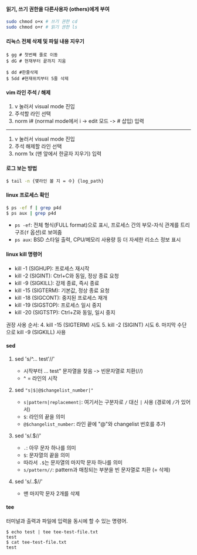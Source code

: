 

#### 읽기, 쓰기 권한을 다른사용자 (others)에게 부여

```bash
sudo chmod o+x # 쓰기 권한 cd 
sudo chmod o+r # 읽기 권한 ls
```


#### 리눅스 전체 삭제 및 파일 내용 지우기

```vi
$ gg # 첫번째 줄로 이동
$ dG # 현재부터 끝까지 지움
```

```vi
$ dd #한줄삭제
$ 5dd #현재위치부터 5줄 삭제
```


#### vim 라인 주석 / 해제

1. v 눌러서 visual mode 진입
2. 주석할 라인 선택
3. norm i# (normal mode에서 i -> edit 모드 -> # 삽입) 입력 
---
1. v 눌러서 visual mode 진입
2. 주석 해제할 라인 선택
3. norm 1x (맨 앞에서 한글자 지우기) 입력

#### 로그 보는 방법

```bash
$ tail -n {몇라인 볼 지 = 수} {log_path}
```

#### linux 프로세스 확인

```bash
$ ps -ef f | grep p4d
$ ps aux | grep p4d
```

- `ps -ef`: 전체 형식(FULL format)으로 표시, 프로세스 간의 부모-자식 관계를 트리 구조(`f` 옵션)로 보여줌
- `ps aux`: BSD 스타일 출력, CPU/메모리 사용량 등 더 자세한 리소스 정보 표시


#### linux kill 명령어

* kill -1 (SIGHUP): 프로세스 재시작
* kill -2 (SIGINT): Ctrl+C와 동일, 정상 종료 요청
* kill -9 (SIGKILL): 강제 종료, 즉시 종료
* kill -15 (SIGTERM): 기본값, 정상 종료 요청
* kill -18 (SIGCONT): 중지된 프로세스 재개
* kill -19 (SIGSTOP): 프로세스 일시 중지
* kill -20 (SIGTSTP): Ctrl+Z와 동일, 일시 중지

권장 사용 순서:
4. kill -15 (SIGTERM) 시도
5. kill -2 (SIGINT) 시도
6. 마지막 수단으로 kill -9 (SIGKILL) 사용


#### sed

1. sed 's/^... test'//' 
	* 시작부터 ... test" 문자열을 찾음 -> 빈문자열로 치환(//)
	* ^ = 라인의 시작
	  
2. sed `"s|$|@$changelist_number|"`
	- `s|pattern|replacement|`: 여기서는 구분자로 `/` 대신 `|` 사용 (경로에 `/`가 있어서)
	- `$`: 라인의 끝을 의미
	- `@$changelist_number`: 라인 끝에 "@"와 changelist 번호를 추가


3. sed 's/.$//'
	- `.`: 아무 문자 하나를 의미
	- `$`: 문자열의 끝을 의미
	- 따라서 `.$`는 문자열의 마지막 문자 하나를 의미
	- `s/pattern//`: pattern과 매칭되는 부분을 빈 문자열로 치환 (= 삭제)

4. sed 's/..$//'
	* 맨 마지막 문자 2개를 삭제


#### tee

터미널과 출력과 파일에 입력을 동시에 할 수 있는 명령어.

```shell
$ echo test | tee tee-test-file.txt
test
$ cat tee-test-file.txt
test
```


